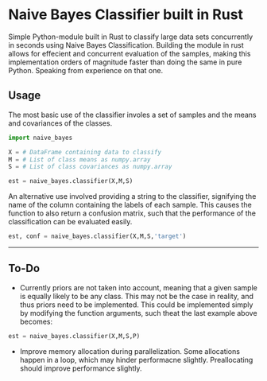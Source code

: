 # Naive Bayes Classifier built in Rust

Simple Python-module built in Rust to classify large data sets concurrently in seconds using Naive Bayes Classification. Building the module in rust allows for effecient and concurrent evaluation of the samples, making this implementation orders of magnitude faster than doing the same in pure Python. Speaking from experience on that one.

## Usage

The most basic use of the classifier involes a set of samples and the means and covariances of the classes. 

``` python
import naive_bayes

X = # DataFrame containing data to classify 
M = # List of class means as numpy.array
S = # List of class covariances as numpy.array

est = naive_bayes.classifier(X,M,S)
```
An alternative use involved providing a string to the classifier, signifying the name of the column containing the labels of each sample. This causes the function to also return a confusion matrix, such that the performance of the classification can be evaluated easily.

``` python
est, conf = naive_bayes.classifier(X,M,S,'target')
```

----

## To-Do

- Currently priors are not taken into account, meaning that a given sample is equally likely to be any class. This may not be the case in reality, and thus priors need to be implemented. This could be implemented simply by modifying the function arguments, such theat the last example above becomes:

```python
est = naive_bayes.classifier(X,M,S,P)
```

- Improve memory allocation during parallelization. Some allocations happen in a loop, which may hinder performacne slightly. Preallocating should improve performance slightly.
